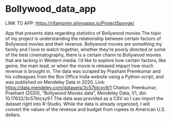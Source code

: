 # Bollywood_data_app
LINK TO APP: https://rifamomin.shinyapps.io/ProjectSponge/

App that presents data regarding statistics of Bollywood movies
The topic of my project is understanding the relationship between certain factors of Bollywood movies and their revenue. Bollywood movies are something my family and I love to watch together, whether they’re poorly directed or some of the best cinematography, there is a certain charm to Bollywood movies that are lacking in Western media. I’d like to explore how certain factors, like genre, the main lead, or when the movie is released impact how much revenue is brought in.
The data was scraped by Prashant Premkumar and his colleagues from the Box Office India website using a Python script, and was published on Mendeley Data in 2020. 
Link: https://data.mendeley.com/datasets/3c57btcxy9/1
Citation: Premkumar, Prashant (2020), “Bollywood Movies data”, Mendeley Data, V1, doi: 10.17632/3c57btcxy9.1
The data was provided as a CSV so I can import the dataset right into R-Studio. While the data is already organized, I will convert the values of the revenue and budget from rupees to American U.S. dollars.
